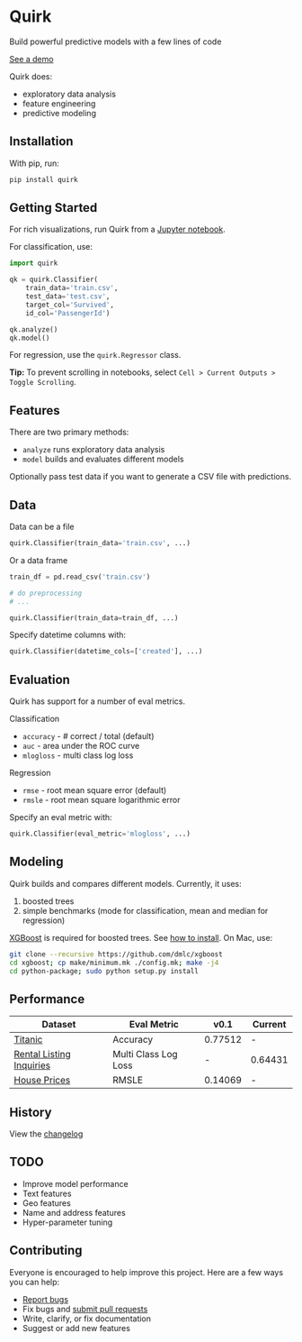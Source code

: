 # Quirk

Build powerful predictive models with a few lines of code

[See a demo](https://github.com/ankane/quirk/blob/demos/demos/Titanic.ipynb)

Quirk does:

- exploratory data analysis
- feature engineering
- predictive modeling

## Installation

With pip, run:

```sh
pip install quirk
```

## Getting Started

For rich visualizations, run Quirk from a [Jupyter notebook](http://jupyter.org/).

For classification, use:

```python
import quirk

qk = quirk.Classifier(
    train_data='train.csv',
    test_data='test.csv',
    target_col='Survived',
    id_col='PassengerId')

qk.analyze()
qk.model()
```

For regression, use the `quirk.Regressor` class.

**Tip:** To prevent scrolling in notebooks, select `Cell > Current Outputs > Toggle Scrolling`.

## Features

There are two primary methods:

- `analyze` runs exploratory data analysis
- `model` builds and evaluates different models

Optionally pass test data if you want to generate a CSV file with predictions.

## Data

Data can be a file

```python
quirk.Classifier(train_data='train.csv', ...)
```

Or a data frame

```python
train_df = pd.read_csv('train.csv')

# do preprocessing
# ...

quirk.Classifier(train_data=train_df, ...)
```

Specify datetime columns with:

```python
quirk.Classifier(datetime_cols=['created'], ...)
```

## Evaluation

Quirk has support for a number of eval metrics.

Classification

- `accuracy` - # correct / total (default)
- `auc` - area under the ROC curve
- `mlogloss` - multi class log loss

Regression

- `rmse` - root mean square error (default)
- `rmsle` - root mean square logarithmic error

Specify an eval metric with:

```python
quirk.Classifier(eval_metric='mlogloss', ...)
```

## Modeling

Quirk builds and compares different models. Currently, it uses:

1. boosted trees
2. simple benchmarks (mode for classification, mean and median for regression)

[XGBoost](https://github.com/dmlc/xgboost) is required for boosted trees. See [how to install](http://xgboost.readthedocs.io/en/latest/build.html). On Mac, use:

```sh
git clone --recursive https://github.com/dmlc/xgboost
cd xgboost; cp make/minimum.mk ./config.mk; make -j4
cd python-package; sudo python setup.py install
```

## Performance

Dataset | Eval Metric | v0.1 | Current
--- | --- | --- | ---
[Titanic](https://www.kaggle.com/c/titanic) | Accuracy | 0.77512 | -
[Rental Listing Inquiries](https://www.kaggle.com/c/two-sigma-connect-rental-listing-inquiries) | Multi Class Log Loss | - | 0.64431
[House Prices](https://www.kaggle.com/c/house-prices-advanced-regression-techniques) | RMSLE | 0.14069 | -

## History

View the [changelog](https://github.com/ankane/quirk/blob/master/CHANGELOG.md)

## TODO

- Improve model performance
- Text features
- Geo features
- Name and address features
- Hyper-parameter tuning

## Contributing

Everyone is encouraged to help improve this project. Here are a few ways you can help:

- [Report bugs](https://github.com/ankane/quirk/issues)
- Fix bugs and [submit pull requests](https://github.com/ankane/quirk/pulls)
- Write, clarify, or fix documentation
- Suggest or add new features
